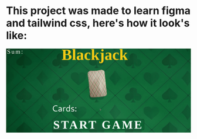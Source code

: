 # This project was made to learn figma and tailwind css, here's how it look's like:
![blackjs.gif](materials/blackjs.gif)
